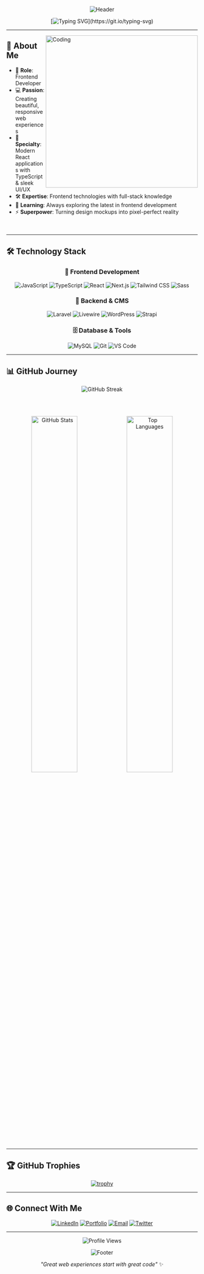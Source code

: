 <div align="center">

![Header](https://capsule-render.vercel.app/api?type=waving&color=gradient&customColorList=6,11,20&height=300&section=header&text=Hi%20There!%20👋&fontSize=50&fontAlignY=40&desc=I'm%20Kareem%20Tarek&descAlignY=60&descAlign=50)

</div>

<div align="center">

[![Typing SVG](https://readme-typing-svg.demolab.com?font=Fira+Code&pause=1000&color=6366F1&center=true&vCenter=true&width=500&lines=Frontend+Developer;React+%26+Next.js+Specialist;TypeScript+Enthusiast;Modern+Web+Experiences+Creator;Always+Learning+New+Technologies!)](https://git.io/typing-svg)

</div>

---

<img align="right" alt="Coding" width="400" src="https://media.giphy.com/media/qgQUggAC3Pfv687qPC/giphy.gif">

## 🚀 About Me

- 🎯 **Role**: Frontend Developer
- 💻 **Passion**: Creating beautiful, responsive web experiences
- 🌟 **Specialty**: Modern React applications with TypeScript & sleek UI/UX
- 🛠️ **Expertise**: Frontend technologies with full-stack knowledge
- 🌱 **Learning**: Always exploring the latest in frontend development
- ⚡ **Superpower**: Turning design mockups into pixel-perfect reality

<br clear="right"/>

---

## 🛠️ Technology Stack

<div align="center">

### 🎨 Frontend Development
![JavaScript](https://img.shields.io/badge/JavaScript-F7DF1E?style=for-the-badge&logo=javascript&logoColor=black)
![TypeScript](https://img.shields.io/badge/TypeScript-007ACC?style=for-the-badge&logo=typescript&logoColor=white)
![React](https://img.shields.io/badge/React-20232A?style=for-the-badge&logo=react&logoColor=61DAFB)
![Next.js](https://img.shields.io/badge/Next.js-000000?style=for-the-badge&logo=nextdotjs&logoColor=white)
![Tailwind CSS](https://img.shields.io/badge/Tailwind_CSS-38B2AC?style=for-the-badge&logo=tailwind-css&logoColor=white)
![Sass](https://img.shields.io/badge/Sass-CC6699?style=for-the-badge&logo=sass&logoColor=white)

### 🔧 Backend & CMS
![Laravel](https://img.shields.io/badge/Laravel-FF2D20?style=for-the-badge&logo=laravel&logoColor=white)
![Livewire](https://img.shields.io/badge/Livewire-4E56A6?style=for-the-badge&logo=livewire&logoColor=white)
![WordPress](https://img.shields.io/badge/WordPress-21759B?style=for-the-badge&logo=wordpress&logoColor=white)
![Strapi](https://img.shields.io/badge/Strapi-2F2E8B?style=for-the-badge&logo=strapi&logoColor=white)

### 🗄️ Database & Tools
![MySQL](https://img.shields.io/badge/MySQL-005C84?style=for-the-badge&logo=mysql&logoColor=white)
![Git](https://img.shields.io/badge/Git-F05032?style=for-the-badge&logo=git&logoColor=white)
![VS Code](https://img.shields.io/badge/VS_Code-0078D4?style=for-the-badge&logo=visual%20studio%20code&logoColor=white)

</div>

---

## 📊 GitHub Journey

<div align="center">

<img src="https://github-readme-streak-stats.herokuapp.com/?user=kkareemtarek2014&theme=tokyonight&hide_border=true" alt="GitHub Streak" />

<br><br>

<img width="49%" src="https://github-readme-stats.vercel.app/api?username=kkareemtarek2014&show_icons=true&theme=tokyonight&hide_border=true&count_private=true&include_all_commits=true" alt="GitHub Stats" />
<img width="49%" src="https://github-readme-stats.vercel.app/api/top-langs/?username=kkareemtarek2014&layout=compact&theme=tokyonight&hide_border=true&include_all_commits=true&count_private=true&card_width=445" alt="Top Languages" />

</div>

---

## 🏆 GitHub Trophies

<div align="center">

[![trophy](https://github-profile-trophy.vercel.app/?username=kkareemtarek2014&theme=tokyonight&no-frame=true&column=7)](https://github.com/ryo-ma/github-profile-trophy)

</div>

---

## 🌐 Connect With Me

<div align="center">

[![LinkedIn](https://img.shields.io/badge/LinkedIn-0077B5?style=for-the-badge&logo=linkedin&logoColor=white)](https://linkedin.com/in/kareem-tarek)
[![Portfolio](https://img.shields.io/badge/Portfolio-000000?style=for-the-badge&logo=vercel&logoColor=white)](https://kareem-tarek.dev)
[![Email](https://img.shields.io/badge/Email-D14836?style=for-the-badge&logo=gmail&logoColor=white)](mailto:kareem.tarek.dev@gmail.com)
[![Twitter](https://img.shields.io/badge/Twitter-1DA1F2?style=for-the-badge&logo=twitter&logoColor=white)](https://twitter.com/kareem_tarek_dev)

</div>

---

<div align="center">

![Profile Views](https://komarev.com/ghpvc/?username=kkareemtarek2014&style=for-the-badge&color=blueviolet)

![Footer](https://capsule-render.vercel.app/api?type=waving&color=gradient&customColorList=6,11,20&height=100&section=footer)

*"Great web experiences start with great code"* ✨

</div>
